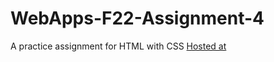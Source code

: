 # WebApps-F22-Assignment-4
A practice assignment for HTML with CSS
[Hosted at](https://44-563-web-apps-f22.github.io/44563-webapps-assignment-4-DhruvaTejaSamala/)